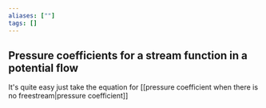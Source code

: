```yaml
---
aliases: [""]
tags: []
---
```


## Pressure coefficients for a stream function in a potential flow

It's quite easy just take the equation for [[pressure coefficient when there is no freestream|pressure coefficient]]

